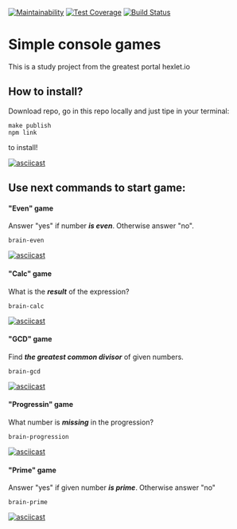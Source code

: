 [![Maintainability](https://api.codeclimate.com/v1/badges/92fa85d212485354b518/maintainability)](https://codeclimate.com/github/YBLex/frontend-project-lvl1/maintainability)
[![Test Coverage](https://api.codeclimate.com/v1/badges/92fa85d212485354b518/test_coverage)](https://codeclimate.com/github/YBLex/frontend-project-lvl1/test_coverage)
[![Build Status](https://travis-ci.com/YBLex/frontend-project-lvl1.svg?branch=master)](https://travis-ci.com/YBLex/frontend-project-lvl1)
# Simple console games
This is a study project from the greatest portal hexlet.io

## How to install?
Download repo, go in this repo locally and just tipe in your terminal:
```
make publish
npm link
```
to install!

[![asciicast](https://asciinema.org/a/1mZN2nsr48k0jPkzrfCQR6zn1.svg)](https://asciinema.org/a/1mZN2nsr48k0jPkzrfCQR6zn1)

## Use next commands to start game:
#### "Even" game
Answer "yes" if number ***is even***. Otherwise answer "no".
```
brain-even
```
[![asciicast](https://asciinema.org/a/rnK64Pgm50sParM3LLOgSiy8l.svg)](https://asciinema.org/a/rnK64Pgm50sParM3LLOgSiy8l)

#### "Calc" game
What is the ***result*** of the expression?
```
brain-calc
```
[![asciicast](https://asciinema.org/a/TeybrnhfZplkzbFSSqrc1khiV.svg)](https://asciinema.org/a/TeybrnhfZplkzbFSSqrc1khiV)

#### "GCD" game
Find ***the greatest common divisor*** of given numbers.
```
brain-gcd
```
[![asciicast](https://asciinema.org/a/Bqu7SA3kX5kAoYvzRZpZp5hdH.svg)](https://asciinema.org/a/Bqu7SA3kX5kAoYvzRZpZp5hdH)

#### "Progressin" game
What number is ***missing*** in the progression?
```
brain-progression
```
[![asciicast](https://asciinema.org/a/GVpKRblGOFciYVdJKUhysJsir.svg)](https://asciinema.org/a/GVpKRblGOFciYVdJKUhysJsir)

#### "Prime" game
Answer "yes" if given number ***is prime***. Otherwise answer "no"
```
brain-prime
```
[![asciicast](https://asciinema.org/a/QZocyziLFx1zd85Ciyh4yXl7G.svg)](https://asciinema.org/a/QZocyziLFx1zd85Ciyh4yXl7G)
